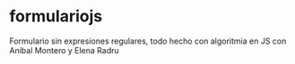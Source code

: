 # formulariojs
Formulario sin expresiones regulares, todo hecho con algoritmia en JS con Anibal Montero y Elena Radru
